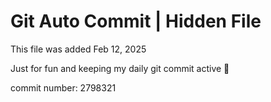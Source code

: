 # Git Auto Commit | Hidden File

This file was added Feb 12, 2025

Just for fun and keeping my daily git commit active 🤪

commit number: 2798321
